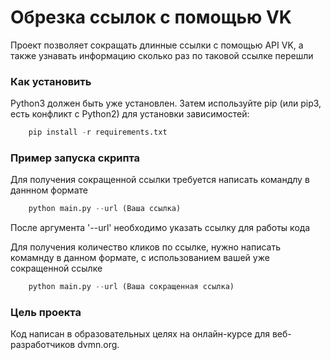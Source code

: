 # Обрезка ссылок с помощью VK

Проект позволяет сокращать длинные ссылки с помощью API VK, а также узнавать информацию сколько раз по таковой ссылке перешли

### Как установить

Python3 должен быть уже установлен. 
Затем используйте pip (или pip3, есть конфликт с Python2) для установки зависимостей:

```python
    pip install -r requirements.txt
```

### Пример запуска скрипта

Для получения сокращенной ссылки требуется написать командлу в даннном формате

```python
    python main.py --url (Ваша ссылка)
```

После аргумента  '--url' необходимо указать ссылку для работы кода

Для получения количество кликов по ссылке, нужно написать комамнду в данном формате, с использованием вашей уже сокращенной ссылке

```python
    python main.py --url (Ваша сокращенная ссылка)
```

### Цель проекта
Код написан в образовательных целях на онлайн-курсе для веб-разработчиков dvmn.org.